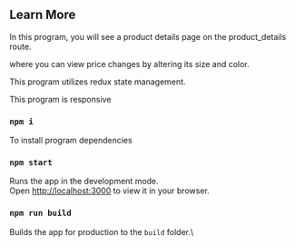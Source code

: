 ## Learn More

In this program, you will see a product details page on the product_details route.

where you can view price changes by altering its size and color.

This program utilizes redux state management.

This program is responsive

### `npm i`

To install program dependencies

### `npm start`

Runs the app in the development mode.\
Open [http://localhost:3000](http://localhost:3000) to view it in your browser.

### `npm run build`

Builds the app for production to the `build` folder.\
